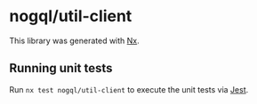 # nogql/util-client

This library was generated with [Nx](https://nx.dev).

## Running unit tests

Run `nx test nogql/util-client` to execute the unit tests via [Jest](https://jestjs.io).
